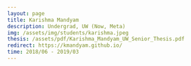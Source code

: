 ```yaml
---
layout: page
title: Karishma Mandyam
description: Undergrad, UW (Now, Meta)
img: /assets/img/students/karishma.jpeg
thesis: /assets/pdf/Karishma_Mandyam_UW_Senior_Thesis.pdf
redirect: https://kmandyam.github.io/
time: 2018/06 - 2019/03
---
```


